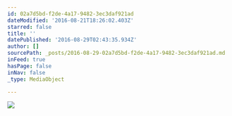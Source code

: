 ```yaml
---
id: 02a7d5bd-f2de-4a17-9482-3ec3daf921ad
dateModified: '2016-08-21T18:26:02.403Z'
starred: false
title: ''
datePublished: '2016-08-29T02:43:35.934Z'
author: []
sourcePath: _posts/2016-08-29-02a7d5bd-f2de-4a17-9482-3ec3daf921ad.md
inFeed: true
hasPage: false
inNav: false
_type: MediaObject

---
```

![](https://the-grid-user-content.s3-us-west-2.amazonaws.com/c0cf836f-999a-4788-abdd-d15a53675fd1.jpg)